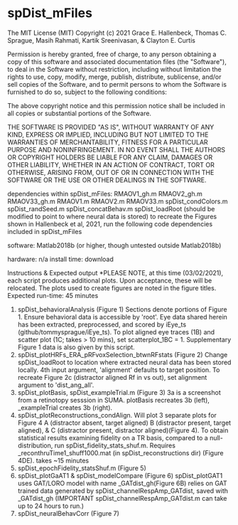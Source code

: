 # spDist_mFiles
The MIT License (MIT)
Copyright (c) 2021 Grace E. Hallenbeck, Thomas C. Sprague, Masih Rahmati, Kartik Sreenivasan, & Clayton E. Curtis

Permission is hereby granted, free of charge, to any person obtaining a copy of this software and associated documentation files (the "Software"), to deal in the Software without restriction, including without limitation the rights to use, copy, modify, merge, publish, distribute, sublicense, and/or sell copies of the Software, and to permit persons to whom the Software is furnished to do so, subject to the following conditions:

The above copyright notice and this permission notice shall be included in all copies or substantial portions of the Software.

THE SOFTWARE IS PROVIDED "AS IS", WITHOUT WARRANTY OF ANY KIND, EXPRESS OR IMPLIED, INCLUDING BUT NOT LIMITED TO THE WARRANTIES OF MERCHANTABILITY, FITNESS FOR A PARTICULAR PURPOSE AND NONINFRINGEMENT. IN NO EVENT SHALL THE AUTHORS OR COPYRIGHT HOLDERS BE LIABLE FOR ANY CLAIM, DAMAGES OR OTHER LIABILITY, WHETHER IN AN ACTION OF CONTRACT, TORT OR OTHERWISE, ARISING FROM, OUT OF OR IN CONNECTION WITH THE SOFTWARE OR THE USE OR OTHER DEALINGS IN THE SOFTWARE.

dependencies
within spDist_mFiles:
RMAOV1_gh.m
RMAOV2_gh.m
RMAOV33_gh.m
RMAOV1.m
RMAOV2.m
RMAOV33.m
spDist_condColors.m
spDist_randSeed.m
spDist_concatBehav.m
spDist_loadRoot (should be modified to point to where neural data is stored)
to recreate the Figures shown in Hallenbeck et al, 2021, run the following code
dependencies included in spDist_mFiles

software:
Matlab2018b (or higher, though untested outside Matlab2018b)

hardware: n/a
install time: download

Instructions & Expected output
*PLEASE NOTE, at this time (03/02/2021), each script produces additional plots.
Upon acceptance, these will be relocated. The plots used to create figures are noted in the figure titles.
Expected run-time: 45 minutes

1. spDist_behavioralAnalysis (Figure 1)
Sections denote portions of Figure 1. Ensure behavioral data is accessible by 'root'. Eye data shared herein has been extracted, preprocessed, and scored by iEye_ts (github/tommysprague/iEye_ts). To plot aligned eye traces (1B) and scatter plot (1C; takes > 10 mins), set scatterplot_1BC = 1. Supplementary Figure 1 data is also given by this script.
2. spDist_plotHRFs_ERA_pRFvoxSelection_btwnRFstats (Figure 2)
Change spDist_loadRoot to location where extracted neural data has been stored locally. 4th input argument, 'alignment' defaults to target position. To recreate Figure 2c (distractor aligned Rf in vs out), set alignment argument to 'dist_ang_all'.
3. spDist_plotBasis,  spDist_exampleTrial.m (Figure 3)
3a is a screenshot from a retinotopy sesssion in SUMA. plotBasis recreates 3b (left), _exampleTrial creates  3b (right).
4. spDist_plotReconstructions_condAlign. Will plot 3 separate plots for Figure 4 A (distractor absent, target aligned) B (distractor present, target aligned), & C (distractor present, distractor aligned)(Figure 4). To obtain statistical results examining fidelity on a TR basis, compared to a null-distribution, run spDist_fidelity_stats_shuf.m. Requires _reconthruTime1_shuff1000.mat (in spDist_reconstructions dir) (Figure 4DE). takes ~15 minutes
5. spDist_epochFidelity_statsShuf.m (Figure 5)
6. spDist_plotGaAT1 & spDist_modelCompare (Figure 6)
spDist_plotGAT1 uses GAT/LORO model with name _GATdist_gh(Figure 6B)
relies on GAT trained data generated by spDist_channelRespAmp_GATdist, saved with _GATdist_gh (IMPORTANT spDist_channelRespAmp_GATdist.m can take up to 24 hours to run.)
7. spDist_neuralBehavCorr (Figure 7)
